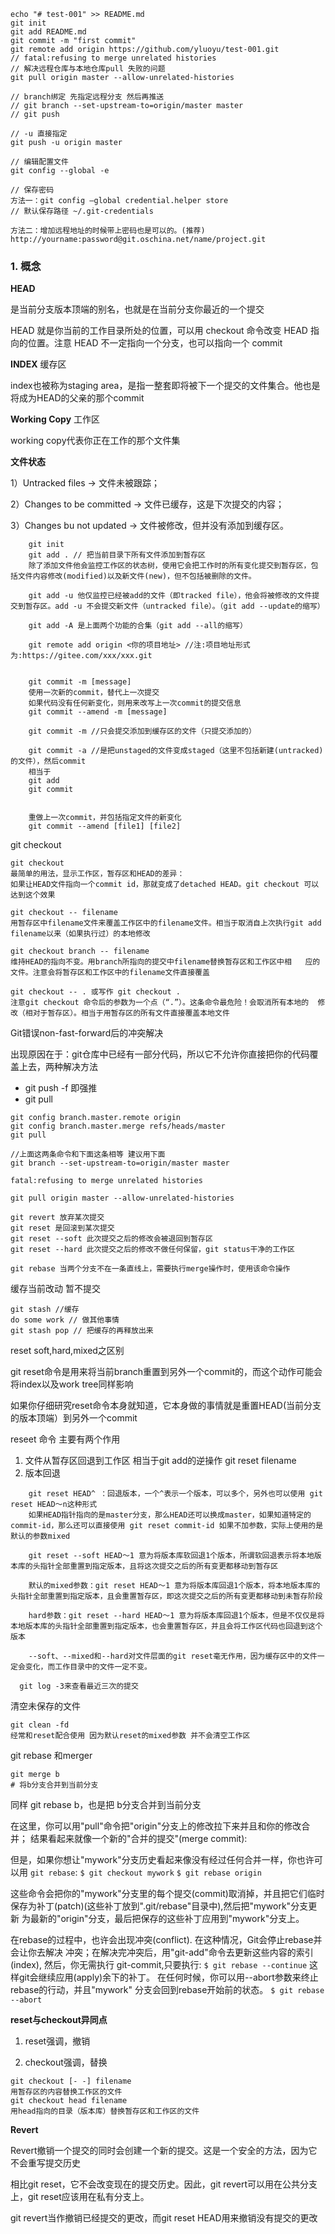 
```
echo "# test-001" >> README.md
git init
git add README.md
git commit -m "first commit"
git remote add origin https://github.com/yluoyu/test-001.git
// fatal:refusing to merge unrelated histories
// 解决远程仓库与本地仓库pull 失败的问题
git pull origin master --allow-unrelated-histories

// branch绑定 先指定远程分支 然后再推送
// git branch --set-upstream-to=origin/master master
// git push

// -u 直接指定
git push -u origin master
```

```
// 编辑配置文件
git config --global -e

// 保存密码
方法一：git config –global credential.helper store
// 默认保存路径 ~/.git-credentials

方法二：增加远程地址的时候带上密码也是可以的。(推荐)
http://yourname:password@git.oschina.net/name/project.git

```

### 1. 概念

**HEAD**

是当前分支版本顶端的别名，也就是在当前分支你最近的一个提交

HEAD 就是你当前的工作目录所处的位置，可以用 checkout 命令改变 HEAD 指向的位置。注意 HEAD 不一定指向一个分支，也可以指向一个 commit

**INDEX** 缓存区

index也被称为staging area，是指一整套即将被下一个提交的文件集合。他也是将成为HEAD的父亲的那个commit

**Working Copy** 工作区

working copy代表你正在工作的那个文件集

**文件状态**

1）Untracked files → 文件未被跟踪；

2）Changes to be committed → 文件已缓存，这是下次提交的内容；

3）Changes bu not updated → 文件被修改，但并没有添加到缓存区。
```
    git init
    git add . // 把当前目录下所有文件添加到暂存区
    除了添加文件他会监控工作区的状态树，使用它会把工作时的所有变化提交到暂存区，包括文件内容修改(modified)以及新文件(new)，但不包括被删除的文件。

    git add -u 他仅监控已经被add的文件（即tracked file），他会将被修改的文件提交到暂存区。add -u 不会提交新文件（untracked file）。（git add --update的缩写）

    git add -A 是上面两个功能的合集（git add --all的缩写）

    git remote add origin <你的项目地址> //注:项目地址形式为:https://gitee.com/xxx/xxx.git


    git commit -m [message]
    使用一次新的commit，替代上一次提交
    如果代码没有任何新变化，则用来改写上一次commit的提交信息
    git commit --amend -m [message]

    git commit -m //只会提交添加到缓存区的文件（只提交添加的）

    git commit -a //是把unstaged的文件变成staged（这里不包括新建(untracked)的文件），然后commit
    相当于
    git add
    git commit


    重做上一次commit，并包括指定文件的新变化
    git commit --amend [file1] [file2]
  ```

git checkout
```
git checkout
最简单的用法，显示工作区，暂存区和HEAD的差异：
如果让HEAD文件指向一个commit id，那就变成了detached HEAD。git checkout 可以达到这个效果

git checkout -- filename
用暂存区中filename文件来覆盖工作区中的filename文件。相当于取消自上次执行git add filename以来（如果执行过）的本地修改

git checkout branch -- filename
维持HEAD的指向不变。用branch所指向的提交中filename替换暂存区和工作区中相   应的文件。注意会将暂存区和工作区中的filename文件直接覆盖

git checkout -- . 或写作 git checkout .
注意git checkout 命令后的参数为一个点（“.”）。这条命令最危险！会取消所有本地的  修改（相对于暂存区）。相当于用暂存区的所有文件直接覆盖本地文件
```
Git错误non-fast-forward后的冲突解决

出现原因在于：git仓库中已经有一部分代码，所以它不允许你直接把你的代码覆盖上去，两种解决方法

- git push -f 即强推
- git pull

```
git config branch.master.remote origin
git config branch.master.merge refs/heads/master
git pull

//上面这两条命令和下面这条相等 建议用下面
git branch --set-upstream-to=origin/master master

fatal:refusing to merge unrelated histories

git pull origin master --allow-unrelated-histories

git revert 放弃某次提交
git reset 是回滚到某次提交
git reset --soft 此次提交之后的修改会被退回到暂存区
git reset --hard 此次提交之后的修改不做任何保留，git status干净的工作区

git rebase 当两个分支不在一条直线上，需要执行merge操作时，使用该命令操作
```

缓存当前改动 暂不提交

    git stash //缓存
    do some work // 做其他事情
    git stash pop // 把缓存的再释放出来

reset soft,hard,mixed之区别

git reset命令是用来将当前branch重置到另外一个commit的，而这个动作可能会将index以及work tree同样影响

如果你仔细研究reset命令本身就知道，它本身做的事情就是重置HEAD(当前分支的版本顶端）到另外一个commit

reseet 命令 主要有两个作用

1. 文件从暂存区回退到工作区 相当于git add的逆操作
    git reset filename
2. 版本回退
```
    git reset HEAD^ ：回退版本，一个^表示一个版本，可以多个，另外也可以使用 git reset HEAD～n这种形式
    如果HEAD指针指向的是master分支，那么HEAD还可以换成master，如果知道特定的commit-id，那么还可以直接使用 git reset commit-id 如果不加参数，实际上使用的是默认的参数mixed

    git reset --soft HEAD～1 意为将版本库软回退1个版本，所谓软回退表示将本地版本库的头指针全部重置到指定版本，且将这次提交之后的所有变更都移动到暂存区

    默认的mixed参数：git reset HEAD～1 意为将版本库回退1个版本，将本地版本库的头指针全部重置到指定版本，且会重置暂存区，即这次提交之后的所有变更都移动到未暂存阶段

    hard参数：git reset --hard HEAD～1 意为将版本库回退1个版本，但是不仅仅是将本地版本库的头指针全部重置到指定版本，也会重置暂存区，并且会将工作区代码也回退到这个版本

    --soft、--mixed和--hard对文件层面的git reset毫无作用，因为缓存区中的文件一定会变化，而工作目录中的文件一定不变。

  git log -3来查看最近三次的提交

```
清空未保存的文件

    git clean -fd
    经常和reset配合使用 因为默认reset的mixed参数 并不会清空工作区

git rebase 和merger

    git merge b
    # 将b分支合并到当前分支

同样 git rebase b，也是把 b分支合并到当前分支

在这里，你可以用"pull"命令把"origin"分支上的修改拉下来并且和你的修改合并； 结果看起来就像一个新的"合并的提交"(merge commit):

但是，如果你想让"mywork"分支历史看起来像没有经过任何合并一样，你也许可以用 `git rebase`:
`$ git checkout mywork`
`$ git rebase origin`

这些命令会把你的"mywork"分支里的每个提交(commit)取消掉，并且把它们临时 保存为补丁(patch)(这些补丁放到".git/rebase"目录中),然后把"mywork"分支更新 为最新的"origin"分支，最后把保存的这些补丁应用到"mywork"分支上。

在rebase的过程中，也许会出现冲突(conflict). 在这种情况，Git会停止rebase并会让你去解决 冲突；在解决完冲突后，用"git-add"命令去更新这些内容的索引(index), 然后，你无需执行 git-commit,只要执行:
`$ git rebase --continue`
这样git会继续应用(apply)余下的补丁。
在任何时候，你可以用--abort参数来终止rebase的行动，并且"mywork" 分支会回到rebase开始前的状态。
`$ git rebase --abort`

**reset与checkout异同点**

1. reset强调，撤销

2. checkout强调，替换
```
git checkout [- -] filename
用暂存区的内容替换工作区的文件
git checkout head filename
用head指向的目录（版本库）替换暂存区和工作区的文件
```
**Revert**

Revert撤销一个提交的同时会创建一个新的提交。这是一个安全的方法，因为它不会重写提交历史

相比git reset，它不会改变现在的提交历史。因此，git revert可以用在公共分支上，git reset应该用在私有分支上。

git revert当作撤销已经提交的更改，而git reset HEAD用来撤销没有提交的更改
